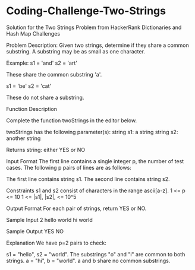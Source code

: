 # Coding-Challenge-Two-Strings
Solution for the Two Strings Problem from HackerRank Dictionaries and Hash Map Challenges

Problem Description:
Given two strings, determine if they share a common substring. A substring may be as small as one character.

Example:
s1 = 'and'
s2 = 'art'

These share the common substring 'a'.

s1 = 'be'
s2 = 'cat'

These do not share a substring.

Function Description

Complete the function twoStrings in the editor below.

twoStrings has the following parameter(s):
string s1: a string
string s2: another string

Returns
string: either YES or NO

Input Format
The first line contains a single integer p, the number of test cases.
The following p pairs of lines are as follows:

The first line contains string s1.
The second line contains string s2.


Constraints
s1 and s2 consist of characters in the range ascii[a-z].
1 <= p <= 10
1 <= |s1|, |s2|, <= 10^5

Output Format
For each pair of strings, return YES or NO.

Sample Input
2
hello
world
hi
world

Sample Output
YES
NO

Explanation
We have p=2 pairs to check:

s1 = "hello", s2 = "world". The substrings "o" and "l" are common to both strings.
a = "hi", b = "world". a and b share no common substrings.
